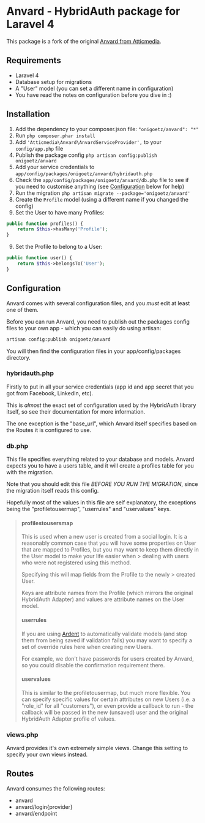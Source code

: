 Anvard - HybridAuth package for Laravel 4
=========================================

This package is a fork of the original [Anvard from Atticmedia](https://bitbucket.org/atticmedia/anvard).

## Requirements

* Laravel 4
* Database setup for migrations
* A "User" model (you can set a different name in configuration)
* You have read the notes on configuration before you dive in :)


## Installation

1. Add the dependency to your composer.json file: `"onigoetz/anvard": "*"`
2. Run `php composer.phar install`
3. Add `'Atticmedia\Anvard\AnvardServiceProvider',` to your `config/app.php` file
3. Publish the package config `php artisan config:publish onigoetz/anvard`
4. Add your service credentials to `app/config/packages/onigoetz/anvard/hybridauth.php`
5. Check the `app/config/packages/onigoetz/anvard/db.php` file to see if you need to customise anything (see [Configuration](#configuration) below for help)
6. Run the migration `php artisan migrate --package='onigoetz/anvard'`
7. Create the `Profile` model (using a different name if you changed the config)
8. Set the User to have many Profiles:

```php
public function profiles() {
    return $this->hasMany('Profile');
}
```

9. Set the Profile to belong to a User:

```php
public function user() {
    return $this->belongsTo('User');
}
```

## Configuration

Anvard comes with several configuration files, and you *must* edit at least one of them.

Before you can run Anvard, you need to publish out the packages config files to your own app - which you can easily do using artisan:

```bash
artisan config:publish onigoetz/anvard
```

You will then find the configuration files in your app/config/packages directory.


### hybridauth.php

Firstly to put in all your service credentials (app id and app secret that you got from Facebook, LinkedIn, etc).

This is _almost_ the exact set of configuration used by the HybridAuth library itself, so see their documentation for more information.

The one exception is the "base_url", which Anvard itself specifies based on the Routes it is configured to use.

### db.php

This file specifies everything related to your database and models.  Anvard expects you to have a users table, and it will create a profiles table for you with the migration.

Note that you should edit this file *BEFORE YOU RUN THE MIGRATION*, since the migration itself reads this config.

Hopefully most of the values in this file are self explanatory, the exceptions being the "profiletousermap", "userrules" and "uservalues" keys.

> #### profilestousersmap
>
> This is used when a new user is created from a social login.  It is a reasonably common case that you will have some properties on User that are mapped to Profiles, but you may want to keep them directly in the User model to make your life easier when > dealing with users who were not registered using this method.
>
> Specifying this will map fields from the Profile to the newly > created User.
>
> Keys are attribute names from the Profile (which mirrors the original HybridAuth Adapter) and values are attribute names on the User model.
>
> #### userrules
>
> If you are using [Ardent](https://github.com/laravelbook/ardent) to automatically validate models (and stop them from being saved if validation fails) you may want to specify a set of override rules here when creating new Users.
>
> For example, we don't have passwords for users created by Anvard, so you could disable the confirmation requirement there.
>
> #### uservalues
>
> This is similar to the profiletousermap, but much more flexible.  You can specify specific values for certain attributes on new Users (i.e. a "role_id" for all "customers"), or even provide a callback to run - the callback will be passed in the new (unsaved) user and the original HybridAuth Adapter profile of values.

### views.php

Anvard provides it's own extremely simple views.  Change this setting to specify your own views instead.

## Routes

Anvard consumes the following routes:

* anvard
* anvard/login{provider}
* anvard/endpoint

